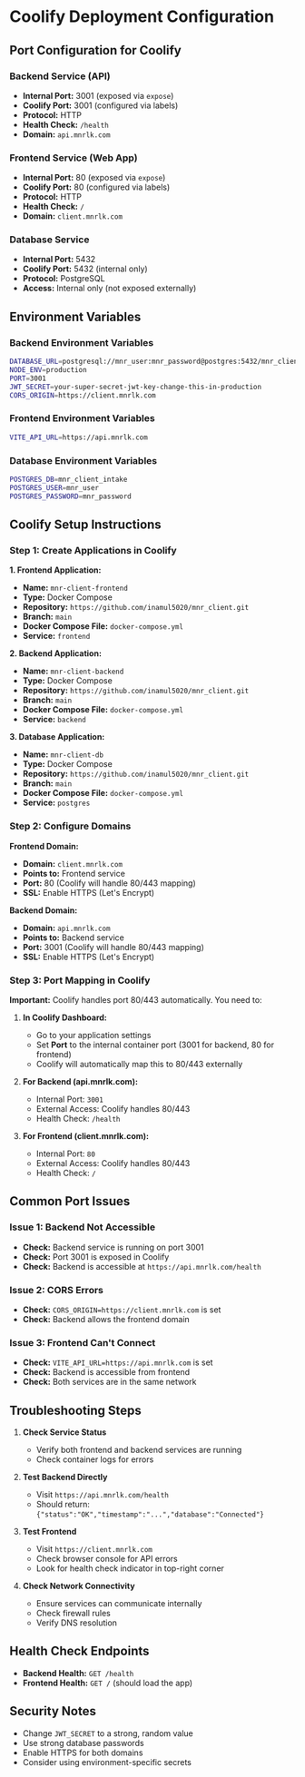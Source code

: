 # Coolify Deployment Configuration

## Port Configuration for Coolify

### Backend Service (API)
- **Internal Port:** 3001 (exposed via `expose`)
- **Coolify Port:** 3001 (configured via labels)
- **Protocol:** HTTP
- **Health Check:** `/health`
- **Domain:** `api.mnrlk.com`

### Frontend Service (Web App)
- **Internal Port:** 80 (exposed via `expose`)
- **Coolify Port:** 80 (configured via labels)
- **Protocol:** HTTP
- **Health Check:** `/`
- **Domain:** `client.mnrlk.com`

### Database Service
- **Internal Port:** 5432
- **Coolify Port:** 5432 (internal only)
- **Protocol:** PostgreSQL
- **Access:** Internal only (not exposed externally)

## Environment Variables

### Backend Environment Variables
```bash
DATABASE_URL=postgresql://mnr_user:mnr_password@postgres:5432/mnr_client_intake
NODE_ENV=production
PORT=3001
JWT_SECRET=your-super-secret-jwt-key-change-this-in-production
CORS_ORIGIN=https://client.mnrlk.com
```

### Frontend Environment Variables
```bash
VITE_API_URL=https://api.mnrlk.com
```

### Database Environment Variables
```bash
POSTGRES_DB=mnr_client_intake
POSTGRES_USER=mnr_user
POSTGRES_PASSWORD=mnr_password
```

## Coolify Setup Instructions

### Step 1: Create Applications in Coolify

**1. Frontend Application:**
- **Name:** `mnr-client-frontend`
- **Type:** Docker Compose
- **Repository:** `https://github.com/inamul5020/mnr_client.git`
- **Branch:** `main`
- **Docker Compose File:** `docker-compose.yml`
- **Service:** `frontend`

**2. Backend Application:**
- **Name:** `mnr-client-backend`
- **Type:** Docker Compose
- **Repository:** `https://github.com/inamul5020/mnr_client.git`
- **Branch:** `main`
- **Docker Compose File:** `docker-compose.yml`
- **Service:** `backend`

**3. Database Application:**
- **Name:** `mnr-client-db`
- **Type:** Docker Compose
- **Repository:** `https://github.com/inamul5020/mnr_client.git`
- **Branch:** `main`
- **Docker Compose File:** `docker-compose.yml`
- **Service:** `postgres`

### Step 2: Configure Domains

**Frontend Domain:**
- **Domain:** `client.mnrlk.com`
- **Points to:** Frontend service
- **Port:** 80 (Coolify will handle 80/443 mapping)
- **SSL:** Enable HTTPS (Let's Encrypt)

**Backend Domain:**
- **Domain:** `api.mnrlk.com`
- **Points to:** Backend service
- **Port:** 3001 (Coolify will handle 80/443 mapping)
- **SSL:** Enable HTTPS (Let's Encrypt)

### Step 3: Port Mapping in Coolify

**Important:** Coolify handles port 80/443 automatically. You need to:

1. **In Coolify Dashboard:**
   - Go to your application settings
   - Set **Port** to the internal container port (3001 for backend, 80 for frontend)
   - Coolify will automatically map this to 80/443 externally

2. **For Backend (api.mnrlk.com):**
   - Internal Port: `3001`
   - External Access: Coolify handles 80/443
   - Health Check: `/health`

3. **For Frontend (client.mnrlk.com):**
   - Internal Port: `80`
   - External Access: Coolify handles 80/443
   - Health Check: `/`

## Common Port Issues

### Issue 1: Backend Not Accessible
- **Check:** Backend service is running on port 3001
- **Check:** Port 3001 is exposed in Coolify
- **Check:** Backend is accessible at `https://api.mnrlk.com/health`

### Issue 2: CORS Errors
- **Check:** `CORS_ORIGIN=https://client.mnrlk.com` is set
- **Check:** Backend allows the frontend domain

### Issue 3: Frontend Can't Connect
- **Check:** `VITE_API_URL=https://api.mnrlk.com` is set
- **Check:** Backend is accessible from frontend
- **Check:** Both services are in the same network

## Troubleshooting Steps

1. **Check Service Status**
   - Verify both frontend and backend services are running
   - Check container logs for errors

2. **Test Backend Directly**
   - Visit `https://api.mnrlk.com/health`
   - Should return: `{"status":"OK","timestamp":"...","database":"Connected"}`

3. **Test Frontend**
   - Visit `https://client.mnrlk.com`
   - Check browser console for API errors
   - Look for health check indicator in top-right corner

4. **Check Network Connectivity**
   - Ensure services can communicate internally
   - Check firewall rules
   - Verify DNS resolution

## Health Check Endpoints

- **Backend Health:** `GET /health`
- **Frontend Health:** `GET /` (should load the app)

## Security Notes

- Change `JWT_SECRET` to a strong, random value
- Use strong database passwords
- Enable HTTPS for both domains
- Consider using environment-specific secrets
